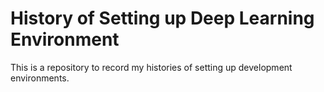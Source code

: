 # History of Setting up Deep Learning Environment
This is a repository to record my histories of setting up development environments.
